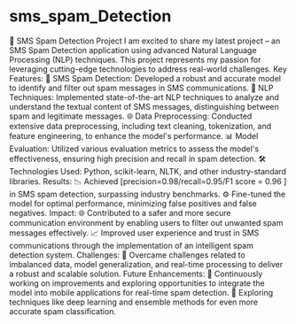 # sms_spam_Detection

🚀 SMS Spam Detection Project
I am excited to share my latest project – an SMS Spam Detection application using advanced Natural Language Processing (NLP) techniques. This project represents my passion for leveraging cutting-edge technologies to address real-world challenges.
Key Features:
📱 SMS Spam Detection: Developed a robust and accurate model to identify and filter out spam messages in SMS communications.
🤖 NLP Techniques: Implemented state-of-the-art NLP techniques to analyze and understand the textual content of SMS messages, distinguishing between spam and legitimate messages.
🌐 Data Preprocessing: Conducted extensive data preprocessing, including text cleaning, tokenization, and feature engineering, to enhance the model's performance.
📊 Model Evaluation: Utilized various evaluation metrics to assess the model's effectiveness, ensuring high precision and recall in spam detection.
🛠️ Technologies Used: Python, scikit-learn, NLTK, and other industry-standard libraries.
Results:
📉 Achieved [precision=0.98/recall=0.95/F1 score = 0.96 ] in SMS spam detection, surpassing industry benchmarks.
⚙️ Fine-tuned the model for optimal performance, minimizing false positives and false negatives.
Impact:
🌐 Contributed to a safer and more secure communication environment by enabling users to filter out unwanted spam messages effectively.
📈 Improved user experience and trust in SMS communications through the implementation of an intelligent spam detection system.
Challenges:
🧠 Overcame challenges related to imbalanced data, model generalization, and real-time processing to deliver a robust and scalable solution.
Future Enhancements:
🚀 Continuously working on improvements and exploring opportunities to integrate the model into mobile applications for real-time spam detection.
🔄 Exploring techniques like deep learning and ensemble methods for even more accurate spam classification.
